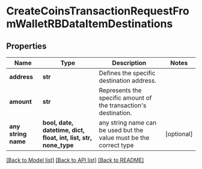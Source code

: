 # CreateCoinsTransactionRequestFromWalletRBDataItemDestinations


## Properties
Name | Type | Description | Notes
------------ | ------------- | ------------- | -------------
**address** | **str** | Defines the specific destination address. | 
**amount** | **str** | Represents the specific amount of the transaction&#39;s destination. | 
**any string name** | **bool, date, datetime, dict, float, int, list, str, none_type** | any string name can be used but the value must be the correct type | [optional]

[[Back to Model list]](../README.md#documentation-for-models) [[Back to API list]](../README.md#documentation-for-api-endpoints) [[Back to README]](../README.md)


